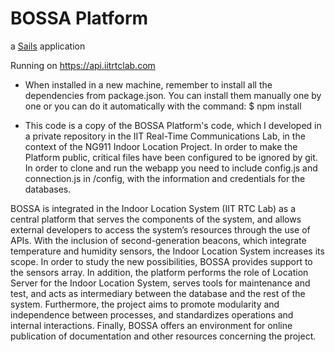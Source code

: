 # BOSSA Platform

a [Sails](http://sailsjs.org) application

Running on https://api.iitrtclab.com

- When installed in a new machine, remember to install all the dependencies from package.json. You can install them manually one by one or you can do it automatically with the command: $ npm install

- This code is a copy of the BOSSA Platform's code, which I developed in a private repository in the IIT Real-Time Communications Lab, in the context of the NG911 Indoor Location Project. In order to make the Platform public, critical files have been configured to be ignored by git. In order to clone and run the webapp you need to include config.js and connection.js in /config, with the information and credentials for the databases.

BOSSA is integrated in the Indoor Location System (IIT RTC Lab) as a central platform that serves the components of the system, and allows external developers to access the system’s resources through the use of APIs.
With the inclusion of second-generation beacons, which integrate temperature and humidity sensors, the Indoor Location System increases its scope. In order to study the new possibilities, BOSSA provides support to the sensors array. In addition, the platform performs the role of Location Server for the Indoor Location System, serves tools for maintenance and test, and acts as intermediary between the database and the rest of the system. Furthermore, the project aims to promote modularity and independence between processes, and standardizes operations and internal interactions. Finally, BOSSA offers an environment for online publication of documentation and other resources concerning the project.
